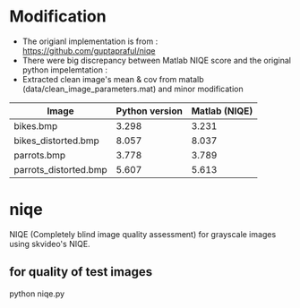 # Modification
* The origianl implementation is from : https://github.com/guptapraful/niqe
* There were big discrepancy between Matlab NIQE score and the original python impelemtation :
* Extracted clean image's mean & cov from matalb (data/clean_image_parameters.mat) and minor modification

| Image                     | Python version | Matlab (NIQE) |
|---------------------------|----------------|---------------|
| bikes.bmp                  | 3.298          | 3.231         |
| bikes_distorted.bmp        | 8.057          | 8.037         |
| parrots.bmp                | 3.778          | 3.789         |
| parrots_distorted.bmp      | 5.607          | 5.613         |


# niqe
NIQE (Completely blind image quality assessment) for grayscale images using skvideo's NIQE.

## for quality of test images
python niqe.py 


